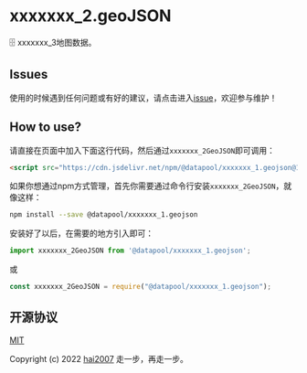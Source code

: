 # xxxxxxx_2.geoJSON
🗄️ xxxxxxx_3地图数据。

## Issues
使用的时候遇到任何问题或有好的建议，请点击进入[issue](https://github.com/hai2007/datapool/issues)，欢迎参与维护！

## How to use?

请直接在页面中加入下面这行代码，然后通过```xxxxxxx_2GeoJSON```即可调用：

```html
<script src="https://cdn.jsdelivr.net/npm/@datapool/xxxxxxx_1.geojson@1"></script>
```

如果你想通过npm方式管理，首先你需要通过命令行安装``````xxxxxxx_2GeoJSON``````，就像这样：

```bash
npm install --save @datapool/xxxxxxx_1.geojson
```

安装好了以后，在需要的地方引入即可：

```js
import xxxxxxx_2GeoJSON from '@datapool/xxxxxxx_1.geojson';
```

或

```js
const xxxxxxx_2GeoJSON = require("@datapool/xxxxxxx_1.geojson");
```

开源协议
---------------------------------------
[MIT](https://github.com/hai2007/datapool/blob/master/LICENSE)

Copyright (c) 2022 [hai2007](https://hai2007.gitee.io/sweethome/) 走一步，再走一步。
